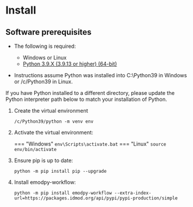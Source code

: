 # Install

## Software prerequisites

- The following is required:
    - Windows or Linux
    - [Python 3.9.X (3.9.13 or higher) (64-bit)](https://www.python.org/downloads/release/python-3913/)

- Instructions assume Python was installed into C:\Python39 in Windows or /c/Python39 in Linux.

If you have Python installed to a different directory, please update the Python interpreter path below to match your 
installation of Python.

1. Create the virtual environment

    ```
    /c/Python39/python -m venv env
    ```

2. Activate the virtual environment:

    === "Windows"
        ```
        env\Scripts\activate.bat
        ```
    === "Linux"
        ```
        source env/bin/activate
        ```

3. Ensure pip is up to date:

    ```
    python -m pip install pip --upgrade
    ```

4. Install emodpy-workflow:
    ```
    python -m pip install emodpy-workflow --extra-index-url=https://packages.idmod.org/api/pypi/pypi-production/simple
    ```
